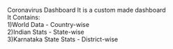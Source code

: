 Coronavirus Dashboard
It is a custom made dashboard <br />
It Contains:<br />
 1)World Data - Country-wise<br />
 2)Indian Stats - State-wise<br />
 3)Karnataka State Stats - District-wise<br />
